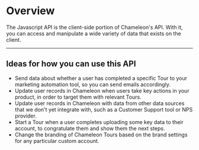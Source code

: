 # Overview


The Javascript API is the client-side portion of Chameleon's API. With it, you can access and manipulate a wide variety of data that exists on the client.

---


## Ideas for how you can use this API

- Send data about whether a user has completed a specific Tour to your marketing automation tool, so you can send emails accordingly.
- Update user records in Chameleon when users take key actions in your product, in order to target them with relevant Tours.
- Update user records in Chameleon with data from other data sources that we don't yet integrate with, such as a Customer Support tool or NPS provider.
- Start a Tour when a user completes uploading some key data to their account, to congratulate them and show them the next steps.
- Change the branding of Chameleon Tours based on the brand settings for any particular custom account.
